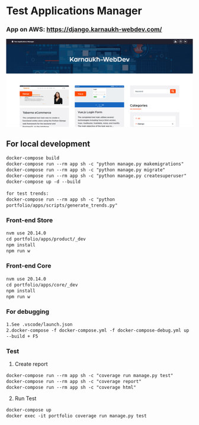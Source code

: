 # Test Applications Manager

### App on AWS: <https://django.karnaukh-webdev.com/>

![TAM screenshot](https://github.com/SerhiiKarnaukh/test-applications-manager/blob/main/tam.jpg)

## For local development

```
docker-compose build
docker-compose run --rm app sh -c "python manage.py makemigrations"
docker-compose run --rm app sh -c "python manage.py migrate"
docker-compose run --rm app sh -c "python manage.py createsuperuser"
docker-compose up -d --build

for test trends:
docker-compose run --rm app sh -c "python portfolio/apps/scripts/generate_trends.py"
```

### Front-end Store

```
nvm use 20.14.0
cd portfolio/apps/product/_dev
npm install
npm run w
```

### Front-end Core

```
nvm use 20.14.0
cd portfolio/apps/core/_dev
npm install
npm run w
```

### For debugging

```
1.See .vscode/launch.json
2.docker-compose -f docker-compose.yml -f docker-compose-debug.yml up --build + F5
```

### Test

1. Create report

```
docker-compose run --rm app sh -c "coverage run manage.py test"
docker-compose run --rm app sh -c "coverage report"
docker-compose run --rm app sh -c "coverage html"
```

2. Run Test

```
docker-compose up
docker exec -it portfolio coverage run manage.py test
```
